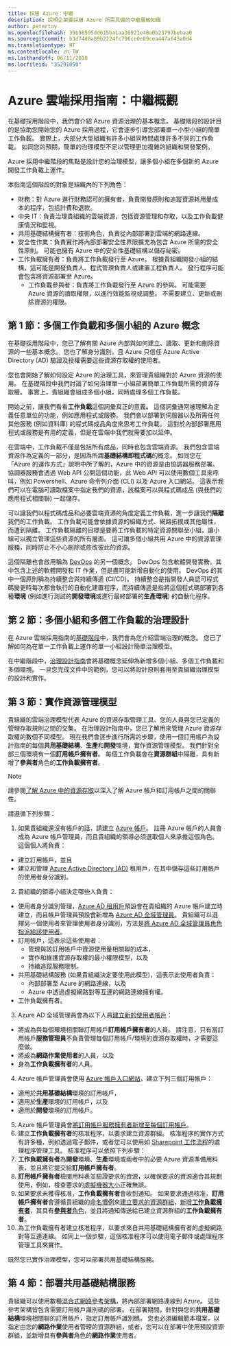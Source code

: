 ```yaml
---
title: 採用 Azure：中繼
description: 說明企業要採用 Azure 所需具備的中繼層級知識
author: petertay
ms.openlocfilehash: 39b98595dd615ba1aa36921e48a0b23797bebaa0
ms.sourcegitcommit: b3d74d8a89b2224fc796ce0e89cea447af43a0d4
ms.translationtype: HT
ms.contentlocale: zh-TW
ms.lasthandoff: 06/11/2018
ms.locfileid: "35291050"
---
```

# <a name="azure-cloud-adoption-guide-intermediate-overview"></a>Azure 雲端採用指南：中繼概觀

在基礎採用階段中，我們會介紹 Azure 資源治理的基本概念。 基礎階段的設計目的是協助您開始您的 Azure 採用過程，它會逐步引導您部署單一小型小組的簡單工作負載。 實際上，大部分大型組織有許多小組同時間處理許多不同的工作負載。 如同您的預期，簡單的治理模型不足以管理更加複雜的組織和開發案例。

Azure 採用中繼階段的焦點是設計您的治理模型，讓多個小組在多個新的 Azure 開發工作負載上運作。  

本指南這個階段的對象是組織內的下列角色：
- 財務：對 Azure 進行財務認可的擁有者，負責開發原則和追蹤資源耗用量成本的程序，包括計費和退款。
- 中央 IT：負責治理貴組織的雲端資源，包括資源管理和存取，以及工作負載健康情況和監視。
- 共用基礎結構擁有者：技術角色，負責從內部部署到雲端的網路連線。
- 安全性作業：負責實作將內部部署安全性界限擴充為包含 Azure 所需的安全性原則。 可能也擁有 Azure 中的安全性基礎結構以儲存祕密。
- 工作負載擁有者：負責將工作負載發行至 Azure。 根據貴組織開發小組的結構，這可能是開發負責人、程式管理負責人或建置工程負責人。 發行程序可能會包含將資源部署至 Azure。
  - 工作負載參與者：負責將工作負載發行至 Azure 的參與。 可能需要 Azure 資源的讀取權限，以進行效能監視或調整。 不需要建立、更新或刪除資源的權限。

## <a name="section-1-azure-concepts-for-multiple-workloads-and-multiple-teams"></a>第 1 節：多個工作負載和多個小組的 Azure 概念

在基礎採用階段中，您已了解有關 Azure 內部與如何建立、讀取、更新和刪除資源的一些基本概念。 您也了解身分識別，且 Azure 只信任 Azure Active Directory (AD) 驗證及授權需要這些資源存取權的使用者。

您也會開始了解如何設定 Azure 的治理工具，來管理貴組織對於 Azure 資源的使用。 在基礎階段中我們討論了如何治理單一小組部署簡單工作負載所需的資源存取權。 事實上，貴組織會組成多個小組，同時處理多個工作負載。 

開始之前，讓我們看看**工作負載**這個詞彙真正的意義。 這個詞彙通常被理解為定義任意單位的功能，例如應用程式或服務。 我們會以部署到伺服器以及所需任何其他服務 (例如資料庫) 的程式碼成品角度來思考工作負載。 這對於內部部署應用程式或服務是有用的定義，但是在雲端中我們就需要加以延伸。 

在雲端中，工作負載不僅是包括所有成品，同時也包含雲端資源。 我們包含雲端資源作為定義的一部分，是因為所謂**基礎結構即程式碼**的概念。 如同您在「Azure 的運作方式」說明中所了解的，Azure 中的資源是由協調器服務部署。 協調器服務會透過 Web API 公開這個功能，此 Web API 可以使用數個工具來呼叫，例如 Powershell、Azure 命令列介面 (CLI) 以及 Azure 入口網站。 這表示我們可以在電腦可讀取檔案中指定我們的資源，該檔案可以與程式碼成品 (與我們的應用程式相關聯) 一起儲存。

可以讓我們以程式碼成品和必要雲端資源的角度定義工作負載，進一步讓我們**隔離**我們的工作負載。 工作負載可能會依據資源的組織方式、網路拓撲或其他屬性，而遭到隔離。 工作負載隔離的目標是要將工作負載的特定資源關聯至小組，讓小組可以獨立管理這些資源的所有層面。 這可讓多個小組共用 Azure 中的資源管理服務，同時防止不小心刪除或修改彼此的資源。

這個隔離也會啟用稱為 [DevOps](https://azure.microsoft.com/solutions/devops/) 的另一個概念。 DevOps 包含軟體開發實務，其中包含上述的軟體開發和 IT 作業，但是盡可能新增自動化的使用。 DevOps 的其中一個原則稱為持續整合與持續傳遞 (CI/CD)。 持續整合是指開發人員認可程式碼變更時每次都會執行的自動化建置程序，而持續傳遞是指將這個程式碼部署到各種**環境** (例如進行測試的**開發環境**或進行最終部署的**生產環境**) 的自動化程序。

## <a name="section-2-governance-design-for-multiple-teams-and-multiple-workloads"></a>第 2 節：多個小組和多個工作負載的治理設計

在 Azure 雲端採用指南的[基礎階段](/azure/architecture/cloud-adoption-guide/adoption-intro/overview)中，我們會為您介紹雲端治理的概念。 您已了解如何為在單一工作負載上運作的單一小組設計簡單治理模型。 

在中繼階段中，[治理設計指南](governance-design-guide.md)會將基礎概念延伸為新增多個小組、多個工作負載和多個環境。 一旦您完成文件中的範例，您可以將設計原則套用至貴組織治理模型的設計和實作。

## <a name="section-3-implementing-a-resource-management-model"></a>第 3 節：實作資源管理模型

貴組織的雲端治理模型代表 Azure 的資源存取管理工具、您的人員與您已定義的管理存取規則之間的交集。 在治理設計指南中，您已了解用來管理 Azure 資源存取權的數個不同模型。 現在我們會逐步進行所需的步驟，使用一個訂用帳戶為設計指南的每個**共用基礎結構**、**生產**和**開發**環境，實作資源管理模型。 我們針對全部三個環境有一個**訂用帳戶擁有者**。 每個工作負載會在**資源群組**中隔離，具有新增了**參與者**角色的**工作負載擁有者**。

> [!NOTE]
> 請參閱[了解 Azure 中的資源存取][understand-resource-access-in-azure]以深入了解 Azure 帳戶和訂用帳戶之間的關聯性。 

請遵循下列步驟：

1. 如果貴組織還沒有帳戶的話，請建立 [Azure 帳戶](/azure/active-directory/sign-up-organization)。 註冊 Azure 帳戶的人員會成為 Azure 帳戶管理員，而且貴組織的領導必須選取個人來承擔這個角色。 這個個人將負責：
  * 建立訂用帳戶，並且
  * 建立和管理 [Azure Active Directory (AD)](/azure/active-directory/active-directory-whatis) 租用戶，在其中儲存這些訂用帳戶的使用者身分識別。    
2. 貴組織的領導小組決定哪些人負責：
  * 使用者身分識別管理，[Azure AD 租用戶](/azure/active-directory/develop/active-directory-howto-tenant)預設會在貴組織的 Azure 帳戶建立時建立，而且帳戶管理員預設會新增為 [Azure AD 全域管理員](/azure/active-directory/active-directory-assign-admin-roles-azure-portal#details-about-the-global-administrator-role)。 貴組織可以選擇另一個使用者來管理使用者身分識別，方法是[將 Azure AD 全域管理員角色指派給該使用者](/azure/active-directory/active-directory-users-assign-role-azure-portal)。 
  * 訂用帳戶，這表示這些使用者：
    * 管理與該訂用帳戶中資源使用量相關聯的成本，
    * 實作和維護資源存取權的最小權限模型，以及
    * 持續追蹤服務限制。
  * 共用基礎結構服務 (如果貴組織決定要使用此模型)，這表示此使用者負責：
    * 內部部署至 Azure 的網路連線，以及 
    * Azure 中透過虛擬網路對等互連的網路連線擁有權。
  * 工作負載擁有者。 
3. Azure AD 全域管理員會為以下人員[建立新的使用者帳戶](/azure/active-directory/add-users-azure-active-directory)：
  * 將成為與每個環境相關聯訂用帳戶**訂用帳戶擁有者**的人員。 請注意，只有當訂用帳戶**服務管理員**不負責管理每個訂用帳戶/環境的資源存取權時，才需要這麼做。
  * 將成為**網路作業使用者**的人員，以及
  * 身為**工作負載擁有者**的人員。
4. Azure 帳戶管理員會使用 [Azure 帳戶入口網站](https://account.azure.com)，建立下列三個訂用帳戶：
  * 適用於**共用基礎結構**環境的訂用帳戶，
  * 適用於**生產**環境的訂用帳戶，以及 
  * 適用於**開發**環境的訂用帳戶。 
5. Azure 帳戶管理員會[將訂用帳戶服務擁有者新增至每個訂用帳戶](/azure/billing/billing-add-change-azure-subscription-administrator#add-an-rbac-owner-admin-for-a-subscription-in-azure-portal)。
6. 建立**工作負載擁有者**的核准程序，以要求建立資源群組。 核准程序的實作方式有許多種，例如透過電子郵件，或者您可以使用如 [Sharepoint 工作流程](https://support.office.com/article/introduction-to-sharepoint-workflow-07982276-54e8-4e17-8699-5056eff4d9e3)的處理程序管理工具。 核准程序可以依照下列步驟：
  1. **工作負載擁有者**為**開發**環境、**生產**環境或兩者中的必要 Azure 資源準備用料表，並且將它提交給**訂用帳戶擁有者**。
  2. **訂用帳戶擁有者**檢閱用料表並驗證要求的資源，以確保要求的資源適合其規劃使用，例如，檢查要求的[虛擬機器大小](/azure/virtual-machines/windows/sizes)正確無誤。
  3. 如果要求未獲得核准，**工作負載擁有者**會收到通知。 如果要求通過核准，**訂用帳戶擁有者**會遵循貴組織的[命名慣例](/azure/architecture/best-practices/naming-conventions)來[建立要求的資源群組](/azure/azure-resource-manager/resource-group-portal#manage-resource-groups)，[新增**工作負載擁有者**](/azure/role-based-access-control/role-assignments-portal#add-access)，其具有[**參與者**角色](/azure/role-based-access-control/built-in-roles#contributor)，並且將通知傳送給已建立資源群組的**工作負載擁有者**。
7. 為工作負載擁有者建立核准程序，以要求來自共用基礎結構擁有者的虛擬網路對等互連連線。 如同上一個步驟，這個核准程序可以使用電子郵件或處理程序管理工具來實作。

既然您已實作治理模型，您可以部署共用基礎結構服務。

## <a name="section-4-deploy-shared-infrastructure-services"></a>第 4 節：部署共用基礎結構服務

貴組織可以使用數種[混合式網路參考架構](/azure/architecture/reference-architectures/hybrid-networking/)，將內部部署網路連線到 Azure。 這些參考架構皆包含需要訂用帳戶識別碼的部署。 在部署期間，針對與您的**共用基礎結構**環境相關聯的訂用帳戶，指定訂用帳戶識別碼。 您也必須編輯範本檔案，以指定由您的**網路作業**使用者管理的資源群組，或者，您可以在部署中使用預設資源群組，並新增具有**參與者**角色的**網路作業**使用者。

<!-- links -->
[understand-resource-access-in-azure]: /azure/role-based-access-control/rbac-and-directory-admin-roles